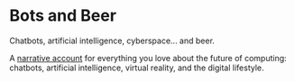 # Bots and Beer

Chatbots, artificial intelligence, cyberspace... and beer.

A [narrative account](https://botsandbeer.com) for everything you love about the future of computing: chatbots, artificial intelligence, virtual reality, and the digital lifestyle.
